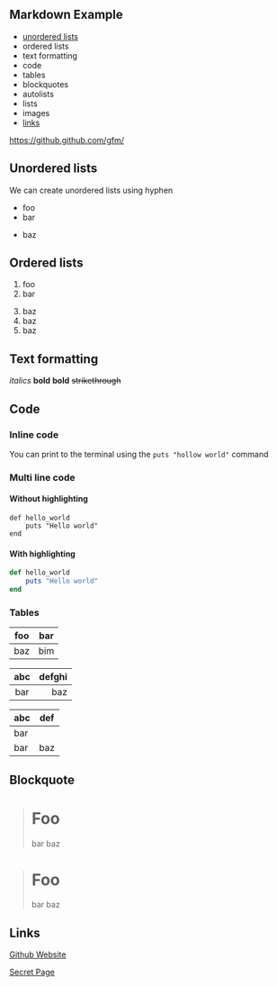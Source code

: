 ## Markdown Example

- [unordered lists](#unordered-lists)
- ordered lists
- text formatting
- code
- tables
- blockquotes
- autolists
- lists
- images
- [links](#links)

https://github.github.com/gfm/

## Unordered lists

We can create unordered lists using hyphen

+ foo
+ bar
- baz

## Ordered lists

1. foo
2. bar
<!-- # Same number will just increament automatically -->
3) baz 
3) baz
3) baz

## Text formatting

*italics*
**bold**
__bold__
~~strikethrough~~

## Code

### Inline code

You can print to the terminal using the `puts "hollow world"` command

### Multi line code

#### Without highlighting

```
def hello_world
    puts "Hello world"
end
```

#### With highlighting

```rb
def hello_world
    puts "Hello world"
end
```

### Tables

| foo | bar |
| --- | --- |
| baz | bim |

| abc | defghi |
:-: | -----------:
bar | baz

 <!-- If there are a number of cells fewer than the number of cells in the header row, empty cells are inserted. If there are greater, the excess is ignored -->
| abc | def |
| --- | --- |
| bar |
| bar | baz | boo |


## Blockquote

   > # Foo
   > bar
 > baz

 > # Foo
> bar
> baz


## Links

[Github Website](https://githb.com)

[Secret Page](./secret.md)


